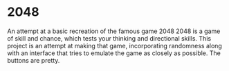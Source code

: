 # 2048

An attempt at a basic recreation of the famous game 2048
2048 is a game of skill and chance, which tests your thinking and directional skills. This project is an attempt at making that game, incorporating randomness along with an interface that tries to emulate the game as closely as possible. The buttons are pretty.
